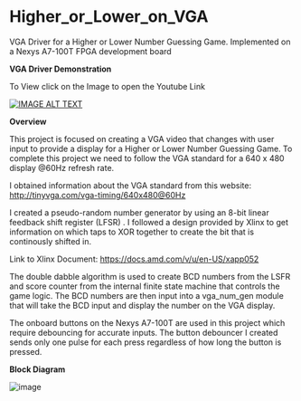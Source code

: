 # Higher_or_Lower_on_VGA

VGA Driver for a Higher or Lower Number Guessing Game. Implemented on a Nexys A7-100T FPGA development board

**VGA Driver Demonstration**

To View click on the Image to open the Youtube Link

[![IMAGE ALT TEXT](http://img.youtube.com/vi/zv1wZgNr_dA/0.jpg)](http://www.youtube.com/watch?v=zv1wZgNr_dA) 

**Overview**

This project is focused on creating a VGA video that changes with user input to provide a display for a Higher or Lower Number Guessing Game. To complete this project we need to follow the VGA standard for a 640 x 480 display @60Hz refresh rate.

I obtained information about the VGA standard from this website: http://tinyvga.com/vga-timing/640x480@60Hz 


I created a pseudo-random number generator by using an 8-bit linear feedback shift register (LFSR) . I followed a design provided by Xlinx to get information on which taps to XOR together to create the bit that is continously shifted in.

Link to Xlinx Document: https://docs.amd.com/v/u/en-US/xapp052

The double dabble algorithm is used to create BCD numbers from the LSFR and score counter from the internal finite state machine that controls the game logic. The BCD numbers are then input into a vga_num_gen module that will take the BCD input and display the number on the VGA display.

The onboard buttons on the Nexys A7-100T are used in this project which require debouncing for accurate inputs. The button debouncer I created sends only one pulse for each press regardless of how long the button is pressed.


**Block Diagram**

![image](https://github.com/pileofhay/Higher_or_Lower_on_VGA/assets/130268332/bae9d178-ab54-49e2-9d92-1c96444ec559)




